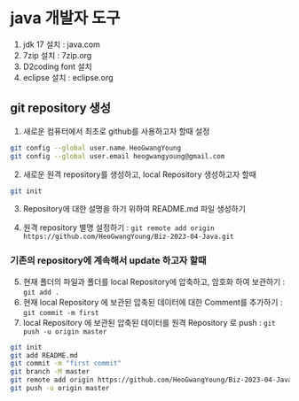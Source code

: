 # java 개발자 도구
1. jdk 17 설치 : java.com
2. 7zip 설치 : 7zip.org
3. D2coding font 설치
4. eclipse 설치 : eclipse.org

## git repository 생성
1. 새로운 컴퓨터에서 최초로 github를 사용하고자 할때 설정
```bash
git config --global user.name HeoGwangYoung
git config --global user.email heogwangyoung@gmail.com
```
2. 새로운 원격 repository를 생성하고, local Repository 생성하고자 할때 
```bash
git init
```

3. Repository에 대한 설명을 하기 위하여 README.md 파일 생성하기

4. 원격 repository 별명 설정하기 : `git remote add origin https://github.com/HeoGwangYoung/Biz-2023-04-Java.git`

### 기존의 repository에 계속해서 update 하고자 할때

5. 현재 폴더의 파일과 폴더를 local Repository에 압축하고, 암호화 하여 보관하기 : `git add .`
6. 현재 local Repository 에 보관된 압축된 데이터에 대한 Comment를 추가하기 : `git commit -m first`
7. local Repository 에 보관된 압축된 데이터를 원격 Repository 로 push : `git push -u origin master`


```bash
git init
git add README.md
git commit -m "first commit"
git branch -M master
git remote add origin https://github.com/HeoGwangYoung/Biz-2023-04-Java.git
git push -u origin master
